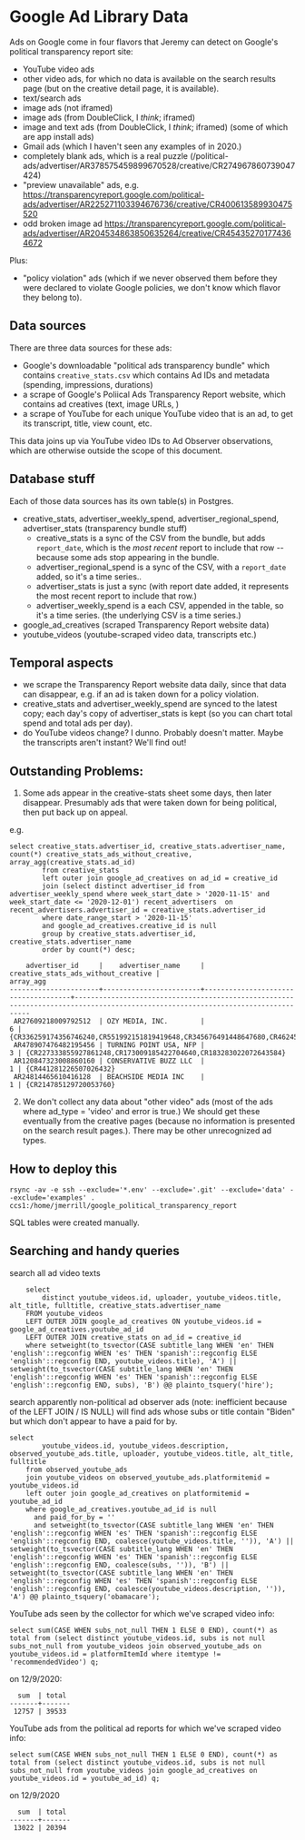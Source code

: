 # Google Ad Library Data

Ads on Google come in four flavors that Jeremy can detect on Google's political transparency report site:

 - YouTube video ads
 - other video ads, for which no data is available on the search results page (but on the creative detail page, it is available).
 - text/search ads 
 - image ads (not iframed)
 - image ads (from DoubleClick, I *think*; iframed)
 - image and text ads  (from DoubleClick, I *think*; iframed) (some of which are app install ads)
 - Gmail ads (which I haven't seen any examples of in 2020.)
 - completely blank ads, which is a real puzzle (/political-ads/advertiser/AR378575459899670528/creative/CR274967860739047424)
 - "preview unavailable" ads, e.g. https://transparencyreport.google.com/political-ads/advertiser/AR225271103394676736/creative/CR400613589930475520
 - odd broken image ad https://transparencyreport.google.com/political-ads/advertiser/AR204534863850635264/creative/CR454352701774364672

Plus:

 - "policy violation" ads (which if we never observed them before they were declared to violate Google policies, we don't know which flavor they belong to).

## Data sources
There are three data sources for these ads:

 - Google's downloadable "political ads transparency bundle" which contains `creative_stats.csv` which contains Ad IDs and metadata (spending, impressions, durations)
 - a scrape of Google's Poliical Ads Transparency Report website, which contains ad creatives (text, image URLs, )
 - a scrape of YouTube for each unique YouTube video that is an ad, to get its transcript, title, view count, etc.

This data joins up via YouTube video IDs to Ad Observer observations, which are otherwise outside the scope of this document.

## Database stuff
Each of those data sources has its own table(s) in Postgres.

- creative_stats, advertiser_weekly_spend, advertiser_regional_spend, advertiser_stats (transparency bundle stuff)
  - creative_stats is a sync of the CSV from the bundle, but adds `report_date`, which is the _most recent_ report to include that row -- because some ads stop appearing in the bundle.
  - advertiser_regional_spend is a sync of the CSV, with a `report_date` added, so it's a time series..
  - advertiser_stats is just a sync (with report date added, it represents the most recent report to include that row.)
  - advertiser_weekly_spend is a each CSV, appended in the table, so it's a time series. (the underlying CSV is a time series.)
- google_ad_creatives (scraped Transparency Report website data)
- youtube_videos (youtube-scraped video data, transcripts etc.)

## Temporal aspects

- we scrape the Transparency Report website data daily, since that data can disappear, e.g. if an ad is taken down for a policy violation.
- creative_stats and advertiser_weekly_spend are synced to the latest copy; each day's copy of advertiser_stats is kept (so you can chart total spend and total ads per day).
- do YouTube videos change? I dunno. Probably doesn't matter. Maybe the transcripts aren't instant? We'll find out!

## Outstanding Problems:

1. Some ads appear in the creative-stats sheet some days, then later disappear. Presumably ads that were taken down for being political, then put back up on appeal.

e.g.

```
select creative_stats.advertiser_id, creative_stats.advertiser_name, count(*) creative_stats_ads_without_creative, array_agg(creative_stats.ad_id)
        from creative_stats 
        left outer join google_ad_creatives on ad_id = creative_id 
        join (select distinct advertiser_id from advertiser_weekly_spend where week_start_date > '2020-11-15' and week_start_date <= '2020-12-01') recent_advertisers  on recent_advertisers.advertiser_id = creative_stats.advertiser_id
        where date_range_start > '2020-11-15'
        and google_ad_creatives.creative_id is null 
        group by creative_stats.advertiser_id, creative_stats.advertiser_name
        order by count(*) desc;
```
```
    advertiser_id     |    advertiser_name     | creative_stats_ads_without_creative |                                                            array_agg                                                            
----------------------+------------------------+-------------------------------------+---------------------------------------------------------------------------------------------------------------------------------
 AR27609218009792512  | OZY MEDIA, INC.        |                                   6 | {CR336259174356746240,CR551992151819419648,CR345676491448647680,CR462453422411481088,CR335886439914930176,CR459770614039707648}
 AR478907476482195456 | TURNING POINT USA, NFP |                                   3 | {CR227333855927861248,CR173009185422704640,CR183283022072643584}
 AR120847323008860160 | CONSERVATIVE BUZZ LLC  |                                   1 | {CR441281226507026432}
 AR24814465610416128  | BEACHSIDE MEDIA INC    |                                   1 | {CR214785129720053760}

```
2. We don't collect any data about "other video" ads (most of the ads where ad_type = 'video' and error is true.) We should get these eventually from the creative pages (because no information is presented on the search result pages.). There may be other unrecognized ad types.

## How to deploy this

`rsync -av -e ssh --exclude='*.env' --exclude='.git' --exclude='data' --exclude='examples' . ccs1:/home/jmerrill/google_political_transparency_report`

SQL tables were created manually.

## Searching and handy queries

search all ad video texts

```
    select 
        distinct youtube_videos.id, uploader, youtube_videos.title, alt_title, fulltitle, creative_stats.advertiser_name 
    FROM youtube_videos
    LEFT OUTER JOIN google_ad_creatives ON youtube_videos.id = google_ad_creatives.youtube_ad_id 
    LEFT OUTER JOIN creative_stats on ad_id = creative_id
    where setweight(to_tsvector(CASE subtitle_lang WHEN 'en' THEN 'english'::regconfig WHEN 'es' THEN 'spanish'::regconfig ELSE 'english'::regconfig END, youtube_videos.title), 'A') || setweight(to_tsvector(CASE subtitle_lang WHEN 'en' THEN 'english'::regconfig WHEN 'es' THEN 'spanish'::regconfig ELSE 'english'::regconfig END, subs), 'B') @@ plainto_tsquery('hire');
```

search apparently non-political ad observer ads (note: inefficient because of the LEFT JOIN / IS NULL)
will find ads whose subs or title contain "Biden" but which don't appear to have a paid for by.

```
select 
        youtube_videos.id, youtube_videos.description, observed_youtube_ads.title, uploader, youtube_videos.title, alt_title, fulltitle 
    from observed_youtube_ads 
    join youtube_videos on observed_youtube_ads.platformitemid = youtube_videos.id 
    left outer join google_ad_creatives on platformitemid = youtube_ad_id 
    where google_ad_creatives.youtube_ad_id is null 
      and paid_for_by = ''     
      and setweight(to_tsvector(CASE subtitle_lang WHEN 'en' THEN 'english'::regconfig WHEN 'es' THEN 'spanish'::regconfig ELSE 'english'::regconfig END, coalesce(youtube_videos.title, '')), 'A') || setweight(to_tsvector(CASE subtitle_lang WHEN 'en' THEN 'english'::regconfig WHEN 'es' THEN 'spanish'::regconfig ELSE 'english'::regconfig END, coalesce(subs, '')), 'B') || setweight(to_tsvector(CASE subtitle_lang WHEN 'en' THEN 'english'::regconfig WHEN 'es' THEN 'spanish'::regconfig ELSE 'english'::regconfig END, coalesce(youtube_videos.description, '')), 'A') @@ plainto_tsquery('obamacare');
```

YouTube ads seen by the collector for which we've scraped video info:

```select sum(CASE WHEN subs_not_null THEN 1 ELSE 0 END), count(*) as total from (select distinct youtube_videos.id, subs is not null subs_not_null from youtube_videos join observed_youtube_ads on  youtube_videos.id = platformItemId where itemtype != 'recommendedVideo') q;```

on 12/9/2020:
```
  sum  | total 
-------+-------
 12757 | 39533
 ```

YouTube ads from the political ad reports for which we've scraped video info:

```select sum(CASE WHEN subs_not_null THEN 1 ELSE 0 END), count(*) as total from (select distinct youtube_videos.id, subs is not null subs_not_null from youtube_videos join google_ad_creatives on youtube_videos.id = youtube_ad_id) q;```

on 12/9/2020
```
  sum  | total 
-------+-------
 13022 | 20394
```
